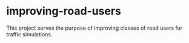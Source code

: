 # improving-road-users
This project serves the purpose of improving classes of road users for traffic simulations.
